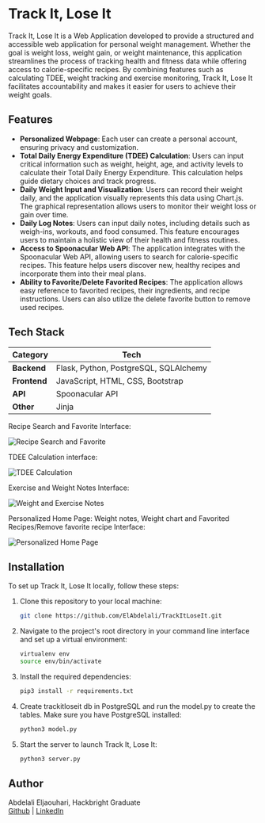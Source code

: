# Track It, Lose It

Track It, Lose It is a Web Application developed to provide a structured and accessible web application for personal weight management. Whether the goal is weight loss, weight gain, or weight maintenance, this application streamlines the process of tracking health and fitness data while offering access to calorie-specific recipes. By combining features such as calculating TDEE, weight tracking and exercise monitoring, Track It, Lose It facilitates accountability and makes it easier for users to achieve their weight goals.

## Features
- **Personalized Webpage**: Each user can create a personal account, ensuring privacy and customization.
- **Total Daily Energy Expenditure (TDEE) Calculation**: Users can input critical information such as weight, height, age, and activity levels to calculate their Total Daily Energy Expenditure. This calculation helps guide dietary choices and track progress.
- **Daily Weight Input and Visualization**: Users can record their weight daily, and the application visually represents this data using Chart.js. The graphical representation allows users to monitor their weight loss or gain over time.
- **Daily Log Notes**: Users can input daily notes, including details such as weigh-ins, workouts, and food consumed. This feature encourages users to maintain a holistic view of their health and fitness routines.
- **Access to Spoonacular Web API**: The application integrates with the Spoonacular Web API, allowing users to search for calorie-specific recipes. This feature helps users discover new, healthy recipes and incorporate them into their meal plans.
- **Ability to Favorite/Delete Favorited Recipes**: The application allows easy reference to favorited recipes, their ingredients, and recipe instructions. Users can also utilize the delete favorite button to remove used recipes.

## Tech Stack
Category | Tech
--- | --- 
**Backend** | Flask, Python, PostgreSQL, SQLAlchemy
**Frontend** | JavaScript, HTML, CSS, Bootstrap
**API** | Spoonacular API
**Other** |  Jinja

Recipe Search and Favorite Interface:

![Recipe Search and Favorite](https://media.giphy.com/media/v1.Y2lkPTc5MGI3NjExYzk0NzBhMWEyNWMxZjE5YjA1ZGE5M2Q1ZGRiNDIxYzk3NjBkODQ0ZCZlcD12MV9pbnRlcm5hbF9naWZzX2dpZklkJmN0PWc/7vpsWGfpjUI7HRIpXr/giphy-downsized-large.gif)

TDEE Calculation interface:

![TDEE Calculation](https://media.giphy.com/media/v1.Y2lkPTc5MGI3NjExZTI0MzMxYjc3NTNmMDU0YjcxNWI1NWE1NDdjYTRhNjE4ZGZjNDQzZSZlcD12MV9pbnRlcm5hbF9naWZzX2dpZklkJmN0PWc/6H3Mo9uakSttH3zki9/giphy.gif)

Exercise and Weight Notes Interface:

![Weight and Exercise Notes](https://media.giphy.com/media/v1.Y2lkPTc5MGI3NjExN2Q3Y2ViZjhhODZjYTUyYWQyZTJmMzIyYzI1ZWZiYTRjMzc4YWM2OCZlcD12MV9pbnRlcm5hbF9naWZzX2dpZklkJmN0PWc/5a43NQmWSw7TUZcn81/giphy.gif)

Personalized Home Page: Weight notes, Weight chart and Favorited Recipes/Remove favorite recipe Interface:

![Personalized Home Page](https://media.giphy.com/media/v1.Y2lkPTc5MGI3NjExY2M0ZjAzNzQ1NzUyYTk5MDNjMjQ3MmQ5ZmJkNDM0OTY1ZThlNDEzOSZlcD12MV9pbnRlcm5hbF9naWZzX2dpZklkJmN0PWc/xl1fwHtJZGmznLgFKp/giphy.gif)

## Installation
To set up Track It, Lose It locally, follow these steps:

1. Clone this repository to your local machine:
   ```sh
   git clone https://github.com/ElAbdelali/TrackItLoseIt.git
   ```

2. Navigate to the project's root directory in your command line interface and set up a virtual environment:
   ```sh
   virtualenv env
   source env/bin/activate
   ```

3. Install the required dependencies:
   ```sh
   pip3 install -r requirements.txt
   ```

4. Create trackitloseit db in PostgreSQL and run the model.py to create the tables. Make sure you have PostgreSQL installed:
   ```sh
   python3 model.py
   ```

6. Start the server to launch Track It, Lose It:
   ```sh
   python3 server.py
   ```

## Author
Abdelali Eljaouhari, Hackbright Graduate <br>
[Github](https://github.com/ElAbdelali/TrackItLoseIt) | [LinkedIn](https://www.linkedin.com/in/ali-eljaouhari/)

